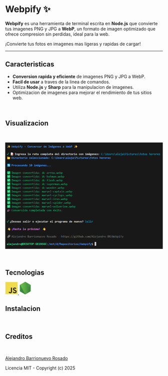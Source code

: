 # Webpify ✨

**Webpify** es una herramienta de terminal escrita en **Node.js** que convierte tus imagenes PNG y JPG a **WebP**, un formato de imagen optimizado que ofrece compresion sin perdidas, ideal para la web.

¡Convierte tus fotos en imagenes mas ligeras y rapidas de cargar!

---

## Caracteristicas

- **Conversion rapida y eficiente** de imagenes PNG y JPG a WebP.
- **Facil de usar** a traves de la linea de comandos.
- Utiliza **Node.js** y **Sharp** para la manipulacion de imagenes.
- Optimizacion de imagenes para mejorar el rendimiento de tus sitios web.

<br>

## Visualizacion

<br>

![Home](/img/img.png)

<br>

## Tecnologias

<p align="left">
  <a href="https://developer.mozilla.org/en-US/docs/Web/JavaScript" target="_blank" rel="noreferrer">
    <img src="https://raw.githubusercontent.com/devicons/devicon/master/icons/javascript/javascript-original.svg" alt="JavaScript" width="40" height="40" />
  </a>
  <a href="https://nodejs.org/" target="_blank" rel="noreferrer">
    <img src="https://raw.githubusercontent.com/devicons/devicon/master/icons/nodejs/nodejs-original.svg" alt="Node.js" width="40" height="40" />
  </a>
</p>


## Instalacion

<br>

## Creditos

<br>

[Alejandro Barrionuevo Rosado](https://github.com/Alejandro-BR)

Licencia MIT - Copyright (c) 2025

<br>

